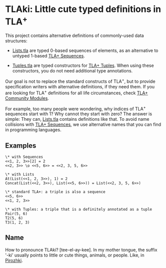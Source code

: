 # TLAki: Little cute typed definitions in TLA<sup>+</sup>

This project contains alternative definitions of commonly-used data structures:

 - [Lists.tla][] are typed 0-based sequences of elements, as an alternative
   to untyped 1-based [TLA+ Sequences][].

 - [Tuples.tla][] are typed constructors for [TLA+ Tuples][].
   When using these constructors, you do not need additional type annotations.

Our goal is not to replace the standard constructs of TLA<sup>+</sup>, but to
provide specification writers with alternative definitions, if they need them.
If you are looking for TLA<sup>+</sup> definitions for all life circumstances,
check [TLA+ Community Modules][].

For example, too many people were wondering, why indices of TLA<sup>+</sup>
sequences start with 1? Why cannot they start with zero? The answer is simple:
They can, [Lists.tla][] contains definitions like that. To avoid name collisions
with [TLA+ Sequences][], we use alternative names that you can find in
programming languages.

## Examples

```tla
\* with Sequences
<<1, 2, 3>>[2] = 2
<<2, 3>> \o <<5, 6>> = <<2, 3, 5, 6>>

\* with Lists
At(List(<<1, 2, 3>>), 1) = 2
Concat(List(<<2, 3>>), List(<<5, 6>>)) = List(<<2, 3, 5, 6>>)

\* standard TLA+: a triple is also a sequence
<<5, 6>>
<<1, 2, 3>>

\* with Tuples: a triple that is a definitely annotated as a tuple
Pair(5, 6)
T2(5, 6)
T3(1, 2, 3)
```

## Name

How to pronounce TLAki? [tee-el-ay-kee]. In my mother tongue, the suffix '-ki'
usually points to little or cute things, animals, or people. Like, in
[Pirozhki][].

[TLA+ Community Modules]: https://github.com/tlaplus/CommunityModules
[Lists.tla]: ./src/Lists.tla
[Tuples.tla]: ./src/Tuples.tla
[TLA+ Sequences]: https://apalache.informal.systems/docs/lang/sequences.html
[TLA+ Tuples]: https://apalache.informal.systems/docs/lang/tuples.html
[Apalache]: https://github.com/informalsystems/apalache
[Pirozhki]: https://en.wikipedia.org/wiki/Pirozhki